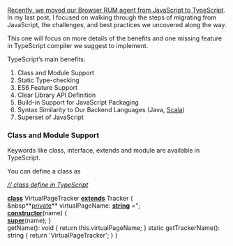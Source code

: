 [Recently, we moved our Browser RUM agent from JavaScript to TypeScript](https://blog.appdynamics.com/devops/8-steps-migrating-javascript-typescript/). In my last post, I focused on walking through the steps of migrating from JavaScript, the challenges, and best practices we uncovered along the way.

This one will focus on more details of the benefits and one missing feature in TypeScript compiler we suggest to implement.

TypeScript’s main benefits:

1. Class and Module Support
2. Static Type-checking
3. ES6 Feature Support
4. Clear Library API Definition
5. Build-in Support for JavaScript Packaging
6. Syntax Similarity to Our Backend Languages (Java, [Scala](http://www.slideshare.net/razvanc/quick-typescript-vs-scala-sample))
7. Superset of JavaScript

### Class and Module Support

Keywords like class, interface, extends and module are available in TypeScript.

You can define a class as

[*// class define in TypeScript*](https://placehold.it/15/1589F0/000000?text=+)

**[class](https://placehold.it/15/00008B/000000?text=+)** VirtualPageTracker **[extends](https://placehold.it/15/00008B/000000?text=+)** Tracker {\
         &nbsp**[private](https://placehold.it/15/00008B/000000?text=+)** virtualPageName: **[string](https://placehold.it/15/00008B/000000?text=+)** =";\
         **[constructor](https://placehold.it/15/00008B/000000?text=+)**(name) {\
               **[super](https://placehold.it/15/00008B/000000?text=+)**(name);
    }\
    getName(): void {
        return this.virtualPageName;
    }
    static getTrackerName(): string {
        return  'VirtualPageTracker';
    }
}
